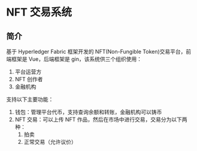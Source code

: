 # NFT 交易系统

## 简介

基于 Hyperledger Fabric 框架开发的 NFT(Non-Fungible Token)交易平台，前端框架是 Vue，后端框架是 gin，该系统供三个组织使用：

1. 平台运营方
2. NFT 创作者
3. 金融机构

支持以下主要功能：

1. 钱包：管理平台代币，支持查询余额和转账，金融机构可以铸币
2. NFT 交易：可以上传 NFT 作品，然后在市场中进行交易，交易分为以下两种：
   1. 拍卖
   2. 正常交易（允许议价）